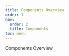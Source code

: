 ```yaml
---
title: Components Overview
order: 1
nav:
  order: 2
  title: Components
toc: menu
---
```


Components Overview
